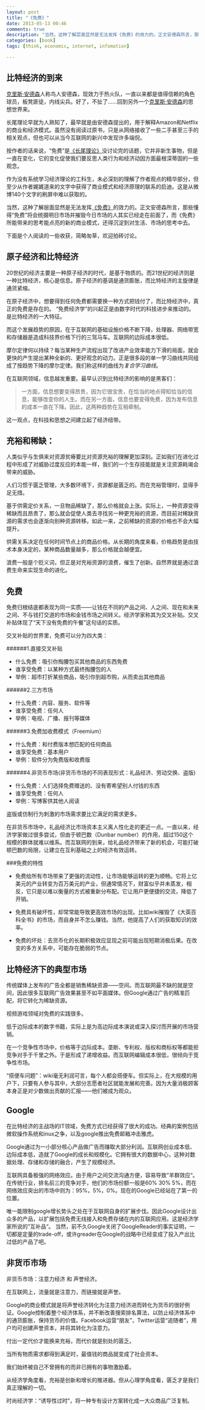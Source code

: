 ```yaml
---
layout: post
title: "《免费》"
date: 2013-05-13 00:46
comments: true
description: "当然，这种了解层面显然是无法发挥《免费》的效力的。正文安德森所言，那些懂得“免费”将会统摄明日市场并摧毁今日市场的人其实已经走在前面了，而《免费》所能带来的思考能点亮的新的商业模式，还得沉淀到对生活、市场的探索中去。"
categories: [book]
tags: [think, economic, internet, infomation]

---
```



比特经济的到来
---


[克里斯·安德森](http://en.wikipedia.org/wiki/Chris_Andersen)人称鸟人安德森，现效力于热火队，一直以来都是值得信赖的角色球员，板凳匪徒，内线尖兵。好了，不扯了……回到另外一个[克里斯·安德森](http://t.cn/akRhip)的思想世界来。

长尾理论早就为人熟知了，最早就是由安德森提出的，用于解释Amazon和Netflix的商业和经济模式。虽然没有阅读过原书，只是从网络接收了一些二手甚至三手的相关观点，但也可以从当今互联网的新兴中发现许多端倪。

按作者的话来说，“免费”是[《长尾理论》](http://book.douban.com/subject/1919072/)没讨论完的话题，它并非新生事物，但是一直在变化，它的变化促使我们要反思人类行为和经济动因方面最根深蒂固的一些观念。
<!--more-->
作为没有系统学习经济理论的工科生，未必深刻的理解了作者观点的精华部分，但至少从作者娓娓道来的文字中获得了商业模式和经济原理的联系的启迪。这是从微博140个文字的刷屏中难以获取的。

当然，这种了解层面显然是无法发挥[《免费》](http://book.douban.com/subject/3932520/)的效力的。正文安德森所言，那些懂得“免费”将会统摄明日市场并摧毁今日市场的人其实已经走在前面了，而《免费》所能带来的思考能点亮的新的商业模式，还得沉淀到对生活、市场的思考中去。

下面是个人阅读的一些收获，简略匆草，欢迎拍砖讨论。

原子经济和比特经济
---

20世纪的经济主要是一种原子经济的时代，是基于物质的。而21世纪的经济则是一种比特经济，核心是信息。原子经济的基调是通货膨胀，而比特经济的主旋律是通货紧缩。

在原子经济中，想要得到任何免费都需要换一种方式把钱付了，而比特经济中，真正的免费是存在的。
“免费经济学”的兴起正是由数字时代的科技进步来推动的。是比特经济的一大特征。

而这个发展趋势的原因，在于互联网的基础设施价格不断下降，处理器、网络带宽和存储器是造成科技界价格下行的三驾马车。互联网的边际成本很低。

摩尔定律何以持续？每当某种生产流程出现了改进产业效率能力下滑的局面，就会更快的产生提出某种全新的、更好观念的动力。正是很多段的单一学习曲线共同组成了按趋势下降的摩尔定律。我们称这样的曲线为*复合学习曲线*。

在互联网领域，信息越发重要。最早认识到比特经济的影响的是黑客们：

> 一方面，信息想要变得昂贵，因为它很宝贵，在恰当的地点得知恰当的信息，能够改变你的人生。而在另一方面，信息也要变得免费，因为发布信息的成本一直在下降。因此，这两种趋势在互相牵制。

这一观点，在科技和思想之间建立起了经济纽带。


充裕和稀缺：
---
人类似乎与生俱来对资源贫瘠要比对资源充裕的理解更加深刻。正如我们在进化过程中形成了对威胁过度反应的本能一样，我们的一个生存技能就是关注资源耗竭会带来的威胁。

人们习惯于匮乏管理，大多数环境下，资源都是匮乏的。而在充裕管理时，显得手足无措。

基于供需定价关系，一旦物品稀缺了，那么价格就会上涨。实际上，一种资源变得稀缺而且昂贵了，那么就会促使人类去寻找另一种更充裕的资源，而目前对稀缺资源的需求也会逐渐向别种资源转移。如此一来，之前稀缺的资源的价格也不会大幅提升。

供需关系决定在任何时间节点上的商品价格。从长期的角度来看，价格趋势是由技术本身决定的，某种商品数量越多，那么价格就会越便宜。

浪费一般是个贬义词，但正是对充裕资源的浪费，催生了创新。自然界就是通过浪费生命来实现生命的进化。



免费
---
免费归根结底都表现为同一实质——让钱在不同的产品之间、人之间、现在和未来之间、不与钱打交道的市场和金钱市场之间转义。经济学家称其为交叉补贴。交叉补贴体现了“天下没有免费的午餐”这句话的实质。

交叉补贴的世界里，免费可以分为四大类：

######1.直接交叉补贴
* 什么免费：吸引你掏腰包买其他商品的东西免费
* 谁享受免费：以某种方式最终掏腰包的人
* 举例：超市打折某些商品，吸引你到超市购，从而卖出其他商品

######2.三方市场
* 什么免费：内容、服务、软件等
* 谁享受免费：任何人
* 举例：电视、广播、报刊等媒体

######3.免费加收费模式（Freemium）
* 什么免费：和付费版本想匹配的任何商品
* 谁享受免费：基本用户
* 举例：软件分为免费版和收费版

######4.非货币市场(非货币市场的不同表现形式：礼品经济、劳动交换、盗版)
* 什么免费：人们选择免费赠送的、没有寄希望别人付钱的东西
* 谁享受免费：任何人
* 举例：写博客供其他人阅读

盗版或仿制行为刺激的市场需求要比它满足的需求更多。

在非货币市场中，礼品经济比市场资本主义离人性化走的更近一点。一直以来，经济学家做过很多尝试，但由于顿巴数（Dunbar number）的作用，超过150这个规模的群体就难以维系。而互联网的到来，给礼品经济带来了新的机会，可能打破顿巴数的局限，让建立在互利基础之上的经济有效运转。

###免费的特性
* 免费给所有市场带来了更强的流动性，让市场能够运转的更为顺畅。它将上亿美元的产业转变为百万美元的产业，但通常情况下，财富似乎并未蒸发，相反，它只是以难以衡量的方式被重新分布配。它让用户更便捷的交流，降低了开销。

* 免费具有破坏性，却常常能导致更高效市场的出现。比如wiki摧毁了《大英百科全书》的市场，而自身并不怎么赚钱。当然，他提高了人们的获取知识的效率。

* 免费的坏处：去货币化的长期积极效应显现之前可能出现短期消极后果。在改变的多方关系中，可能存在脆弱的节点。


比特经济下的典型市场
---

传统媒体上发布的广告全都是销售稀缺资源——空间。而互联网最不缺的就是空间，因此很多互联网广告效果甚至不如平面媒体。但Google通过广告的精准匹配，将它转化为稀缺资源。

视频游戏领域对免费的实践很多。

低于边际成本的数字书籍，实际上是为高边际成本演说或深入探讨而开展的市场营销。

在一个竞争性市场中，价格等于边际成本。垄断、专利权、版权和商标权等都能拒竞争对手于千里之外。于是形成了递增收益。而互联网编辑成本很低，很倾向于竞争性市场。

“搭便车问题”：wiki毫无利润可言，每个人都会搭便车。但实际上，在大规模的用户下，只要有人参与其中，大部分志愿者社区就能发展和完善。因为大量消极顾客本身正是对少数做出贡献的汇报——他们被成为观众。

Google
---
在比特经济的主战场的IT领域，免费方式已经获得了很大的成功。经典的案例包括微软操作系统和inux之争，以及google推出免费邮箱冲击雅虎。

Google通过为一小部分核心产品做广告而赚取大部分利润。互联网创业成本低、边际成本低，造就了Google的成长和规模化。它拥有很大的数据中心，这种对数据处理、存储和存储的融合，产生了规模经济。

互联网具备极强的网络效应。由于用户之间交流沟通方便，容易导致”羊群效应“。在传统行业，排名前三的竞争对手，他们的市场份额一般是60% 30% 5%，而在网络效应突出的市场中则为：95%，5%，0%。现在的Google已经站在了第一的位置。

唯一能限制google增长势头之处在于互联网自身的扩展步伐。因此Google设计出众多的产品，以扩展包括免费无线接入和免费存储在内的互联网应用。这是经济学家所说的”互补品“。 当然，前不久Google关闭了GoogleReader的事实证明，一切都是定量的trade-off，或许greader在Google的战略中已经变成了投入产出比过低的产品了吧。


非货币市场
---

非货币市场：注意力经济 和 声誉经济。

在互联网上，流量就是注意力，而链接就是声誉。

Google的商业模式就是将声誉经济转化为注意力经济进而转化为货币的很好例证。Google控制着整个经济体系，并不断改善搜索排名算法，以防止经济体系中的通货膨胀，保持货币的价值。Facebook运营“朋友”，Twitter运营“追随者”，用户均可创建声誉资本，并将其转化为注意力。

付出一定代价才能换来充裕，而代价就是别处的匮乏。

当所有物质需求都得到满足时，最值钱的商品就变成了社会资本。

我们始终被自己不曾拥有的而非已拥有的事物激励着。

从经济学角度看，充裕是创新和增长的推进器。但从心理学角度看，匮乏才是我们真正理解的一切。

时尚经济学：“诱导性过时”，将一种专有设计方案转化成一大众商品广泛复制。
